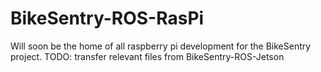 # BikeSentry-ROS-RasPi
Will soon be the home of all raspberry pi development for the BikeSentry project. TODO: transfer relevant files from BikeSentry-ROS-Jetson
